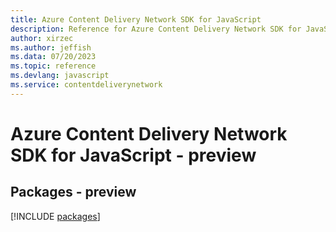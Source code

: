 ```yaml
---
title: Azure Content Delivery Network SDK for JavaScript
description: Reference for Azure Content Delivery Network SDK for JavaScript
author: xirzec
ms.author: jeffish
ms.data: 07/20/2023
ms.topic: reference
ms.devlang: javascript
ms.service: contentdeliverynetwork
---
```

# Azure Content Delivery Network SDK for JavaScript - preview
## Packages - preview
[!INCLUDE [packages](content-delivery-network-index.md)]